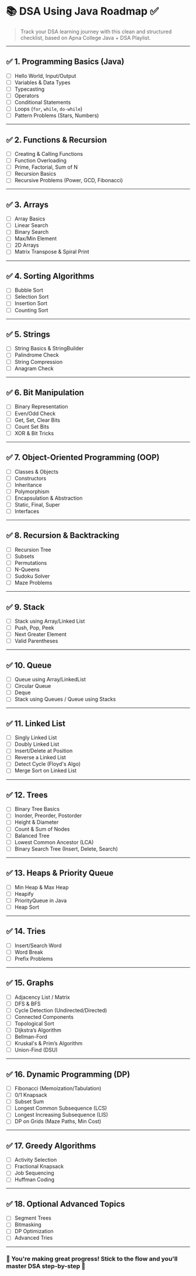 # 📚  DSA Using Java Roadmap ✅

> Track your DSA learning journey with this clean and structured checklist, based on Apna College Java + DSA Playlist.

---

## ✅ 1. Programming Basics (Java)
- [ ] Hello World, Input/Output
- [ ] Variables & Data Types
- [ ] Typecasting
- [ ] Operators
- [ ] Conditional Statements
- [ ] Loops (`for`, `while`, `do-while`)
- [ ] Pattern Problems (Stars, Numbers)

---

## ✅ 2. Functions & Recursion
- [ ] Creating & Calling Functions
- [ ] Function Overloading
- [ ] Prime, Factorial, Sum of N
- [ ] Recursion Basics
- [ ] Recursive Problems (Power, GCD, Fibonacci)

---

## ✅ 3. Arrays
- [ ] Array Basics
- [ ] Linear Search
- [ ] Binary Search
- [ ] Max/Min Element
- [ ] 2D Arrays
- [ ] Matrix Transpose & Spiral Print

---

## ✅ 4. Sorting Algorithms
- [ ] Bubble Sort
- [ ] Selection Sort
- [ ] Insertion Sort
- [ ] Counting Sort

---

## ✅ 5. Strings
- [ ] String Basics & StringBuilder
- [ ] Palindrome Check
- [ ] String Compression
- [ ] Anagram Check

---

## ✅ 6. Bit Manipulation
- [ ] Binary Representation
- [ ] Even/Odd Check
- [ ] Get, Set, Clear Bits
- [ ] Count Set Bits
- [ ] XOR & Bit Tricks

---

## ✅ 7. Object-Oriented Programming (OOP)
- [ ] Classes & Objects
- [ ] Constructors
- [ ] Inheritance
- [ ] Polymorphism
- [ ] Encapsulation & Abstraction
- [ ] Static, Final, Super
- [ ] Interfaces

---

## ✅ 8. Recursion & Backtracking
- [ ] Recursion Tree
- [ ] Subsets
- [ ] Permutations
- [ ] N-Queens
- [ ] Sudoku Solver
- [ ] Maze Problems

---

## ✅ 9. Stack
- [ ] Stack using Array/Linked List
- [ ] Push, Pop, Peek
- [ ] Next Greater Element
- [ ] Valid Parentheses

---

## ✅ 10. Queue
- [ ] Queue using Array/LinkedList
- [ ] Circular Queue
- [ ] Deque
- [ ] Stack using Queues / Queue using Stacks

---

## ✅ 11. Linked List
- [ ] Singly Linked List
- [ ] Doubly Linked List
- [ ] Insert/Delete at Position
- [ ] Reverse a Linked List
- [ ] Detect Cycle (Floyd's Algo)
- [ ] Merge Sort on Linked List

---

## ✅ 12. Trees
- [ ] Binary Tree Basics
- [ ] Inorder, Preorder, Postorder
- [ ] Height & Diameter
- [ ] Count & Sum of Nodes
- [ ] Balanced Tree
- [ ] Lowest Common Ancestor (LCA)
- [ ] Binary Search Tree (Insert, Delete, Search)

---

## ✅ 13. Heaps & Priority Queue
- [ ] Min Heap & Max Heap
- [ ] Heapify
- [ ] PriorityQueue in Java
- [ ] Heap Sort

---

## ✅ 14. Tries
- [ ] Insert/Search Word
- [ ] Word Break
- [ ] Prefix Problems

---

## ✅ 15. Graphs
- [ ] Adjacency List / Matrix
- [ ] DFS & BFS
- [ ] Cycle Detection (Undirected/Directed)
- [ ] Connected Components
- [ ] Topological Sort
- [ ] Dijkstra’s Algorithm
- [ ] Bellman-Ford
- [ ] Kruskal's & Prim’s Algorithm
- [ ] Union-Find (DSU)

---

## ✅ 16. Dynamic Programming (DP)
- [ ] Fibonacci (Memoization/Tabulation)
- [ ] 0/1 Knapsack
- [ ] Subset Sum
- [ ] Longest Common Subsequence (LCS)
- [ ] Longest Increasing Subsequence (LIS)
- [ ] DP on Grids (Maze Paths, Min Cost)

---

## ✅ 17. Greedy Algorithms
- [ ] Activity Selection
- [ ] Fractional Knapsack
- [ ] Job Sequencing
- [ ] Huffman Coding

---

## ✅ 18. Optional Advanced Topics
- [ ] Segment Trees
- [ ] Bitmasking
- [ ] DP Optimization
- [ ] Advanced Tries

---

### 🏁 You're making great progress! Stick to the flow and you'll master DSA step-by-step 🚀
